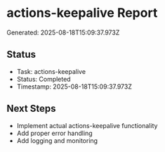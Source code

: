 # actions-keepalive Report

Generated: 2025-08-18T15:09:37.973Z

## Status
- Task: actions-keepalive
- Status: Completed
- Timestamp: 2025-08-18T15:09:37.973Z

## Next Steps
- Implement actual actions-keepalive functionality
- Add proper error handling
- Add logging and monitoring

